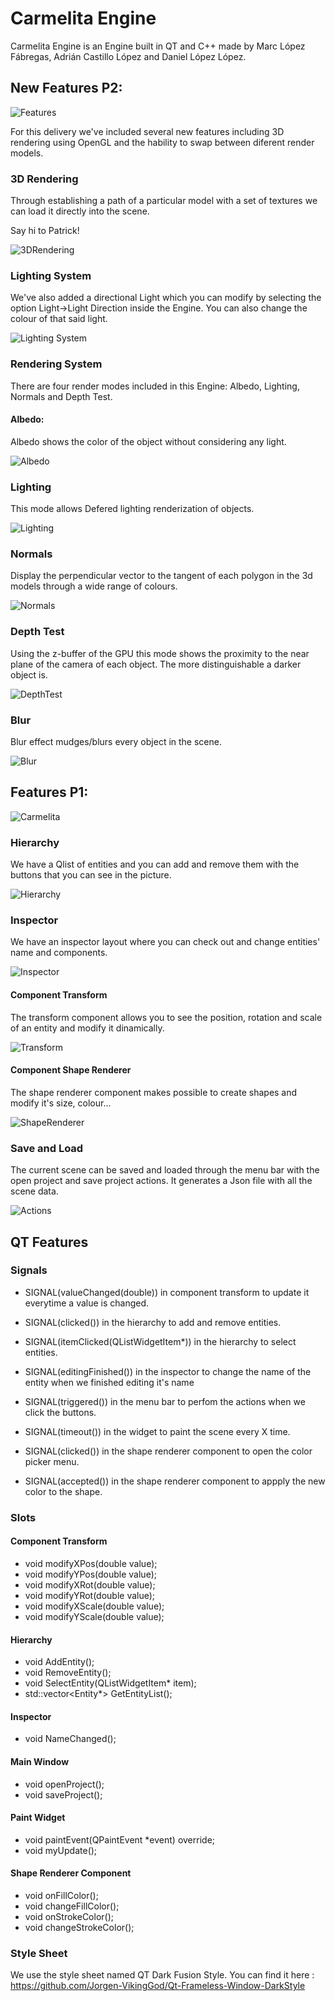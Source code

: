 # Carmelita Engine

Carmelita Engine is an Engine built in QT and C++ made by Marc López Fábregas, Adrián Castillo López and Daniel López López.

## New Features P2:
![Features](https://gyazo.com/19da2eddc8a2c3a24fd0b139b66a1ddd.PNG?raw=true)

For this delivery we've included several new features including 3D rendering using OpenGL and the hability to swap between diferent render models.

### 3D Rendering
Through establishing a path of a particular model with a set of textures we can load it directly into the scene.

Say hi to Patrick! 

![3DRendering](https://gyazo.com/44b73fd89a33dbdfef6c0b4ac7089834.PNG?raw=true)

### Lighting System
We've also added a directional Light which you can modify by selecting the option Light->Light Direction inside the Engine. You can also change the colour of that said light.

![Lighting System](https://gyazo.com/c23da3e4b44c3ec15e03479b53615d04.PNG?raw=true)

### Rendering System
There are four render modes included in this Engine: Albedo, Lighting, Normals and Depth Test.

#### Albedo:
Albedo shows the color of the object without considering any light.

![Albedo](https://gyazo.com/0c4b2646d01c740c7b3d895e41f3e323.PNG?raw=true)

### Lighting
This mode allows Defered lighting renderization of objects.

![Lighting](https://gyazo.com/d96e4eef829262e2a1ca98a014882818.PNG?raw=true)

### Normals
Display the perpendicular vector to the tangent of each polygon in the 3d models through a wide range of colours.

![Normals](https://gyazo.com/9b354f3b034b0d9a9af191374561c7f8.PNG?raw=true)

### Depth Test
Using the z-buffer of the GPU this mode shows the proximity to the near plane of the camera of each object. 
The more distinguishable a darker object is.

![DepthTest](https://gyazo.com/c3b9f8825eed1c026397f9888165883c.PNG?raw=true)

### Blur
Blur effect mudges/blurs every object in the scene.

![Blur](https://gyazo.com/6a56571522beb1c1a60b6f598791d47d.PNG?raw=true)

## Features P1:
![Carmelita](https://github.com/MarcLF/CuteTProject1/blob/master/DocumentationImages/CARMELITA.PNG?raw=true)

### Hierarchy
We have a Qlist of entities and you can add and remove them with the buttons that you can see in the picture.

![Hierarchy](https://github.com/MarcLF/CuteTProject1/blob/master/DocumentationImages/Hierarchy.PNG?raw=true)

### Inspector

We have an inspector layout where you can check out and change entities' name and components.

![Inspector](https://github.com/MarcLF/CuteTProject1/blob/master/DocumentationImages/Inspecto.PNG?raw=true)

#### Component Transform

The transform component allows you to see the position, rotation and scale of an entity and modify it dinamically.

![Transform](https://github.com/MarcLF/CuteTProject1/blob/master/DocumentationImages/Trans.PNG?raw=true)

#### Component Shape Renderer

The shape renderer component makes possible to create shapes and modify it's size, colour...

![ShapeRenderer](https://github.com/MarcLF/CuteTProject1/blob/master/DocumentationImages/SHRENDER.PNG?raw=true)

### Save and Load

The current scene can be saved and loaded through the menu bar with the open project and save project actions. It generates a Json file with all the scene data.

![Actions](https://github.com/MarcLF/CuteTProject1/blob/master/DocumentationImages/saveload.png?raw=true)
  
## QT Features

### Signals
   
- SIGNAL(valueChanged(double)) in component transform to update it everytime a value is changed.

- SIGNAL(clicked()) in the hierarchy to add and remove entities.

- SIGNAL(itemClicked(QListWidgetItem*)) in the hierarchy to select entities.

- SIGNAL(editingFinished()) in the inspector to change the name of the entity when we finished editing it's name

- SIGNAL(triggered()) in the menu bar to perfom the actions when we click the buttons.

- SIGNAL(timeout()) in the widget to paint the scene every X time.

- SIGNAL(clicked()) in the shape renderer component to open the color picker menu.

- SIGNAL(accepted()) in the shape renderer component to appply the new color to the shape.

### Slots

#### Component Transform
- void modifyXPos(double value);
- void modifyYPos(double value);
- void modifyXRot(double value);
- void modifyYRot(double value);
- void modifyXScale(double value);
- void modifyYScale(double value);

#### Hierarchy
- void AddEntity();
- void RemoveEntity();
- void SelectEntity(QListWidgetItem* item);
- std::vector<Entity*> GetEntityList();

#### Inspector
- void NameChanged();

#### Main Window
- void openProject();
- void saveProject();

#### Paint Widget
- void paintEvent(QPaintEvent *event) override;
- void myUpdate();

#### Shape Renderer Component
- void onFillColor();
- void changeFillColor();
- void onStrokeColor();
- void changeStrokeColor();

### Style Sheet

We use the style sheet named QT Dark Fusion Style.
You can find it here : https://github.com/Jorgen-VikingGod/Qt-Frameless-Window-DarkStyle

